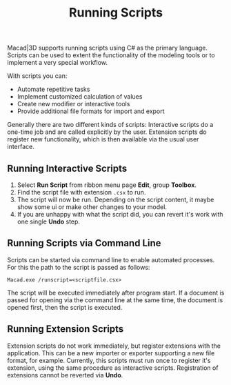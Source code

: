 ﻿---
uid: 0857be7d-eabe-40e1-bda3-a3415b29a4cd
title: Running Scripts
---
Macad\|3D supports running scripts using C# as the primary language. Scripts can be used to extent the functionality of the modeling tools or to implement a very special workflow.

With scripts you can:
* Automate repetitive tasks
* Implement customized calculation of values
* Create new modifier or interactive tools
* Provide additional file formats for import and export

Generally there are two different kinds of scripts: Interactive scripts do a one-time job and are called explicitly by the user. Extension scripts do register new functionality, which is then available via the usual user interface.

## Running Interactive Scripts
1. Select __Run Script__ from ribbon menu page __Edit__, group __Toolbox__.
2. Find the script file with extension `.csx` to run.
3. The script will now be run. Depending on the script content, it maybe show some ui or make other changes to your model.
4. If you are unhappy with what the script did, you can revert it's work with one single __Undo__ step.

## Running Scripts via Command Line
Scripts can be started via command line to enable automated processes. For this the path to the script is passed as follows:

`Macad.exe /runscript=<scriptfile.csx>`

The script will be executed immediately after program start. If a document is passed for opening via the command line at the same time, the document is opened first, then the script is executed.

## Running Extension Scripts
Extension scripts do not work immediately, but register extensions with the application. This can be a new importer or exporter supporting a new file format, for example. Currently, this scripts must run once to register it's extension, using the same procedure as interactive scripts. Registration of extensions cannot be reverted via __Undo__.
